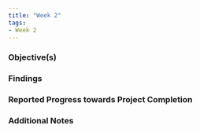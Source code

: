 ```yaml
---
title: "Week 2"
tags:
- Week 2
---
```


### Objective(s)



### Findings 



### Reported Progress towards Project Completion



### Additional Notes
